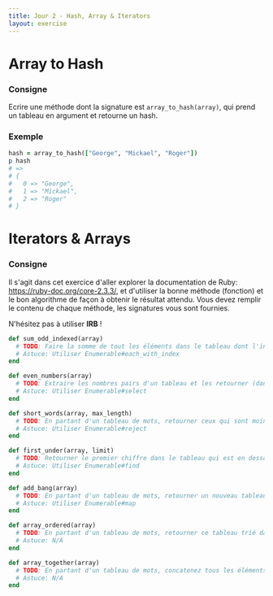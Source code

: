 ```yaml
---
title: Jour 2 - Hash, Array & Iterators
layout: exercise
---
```


# Array to Hash

### Consigne

Ecrire une méthode dont la signature est `array_to_hash(array)`, qui prend un tableau en argument et retourne un hash.

### Exemple 

```ruby
hash = array_to_hash(["George", "Mickael", "Roger"])
p hash 
# => 
# { 
#   0 => "George",
#   1 => "Mickael",
#   2 => "Roger"
# }
```

# Iterators & Arrays

### Consigne 

Il s'agit dans cet exercice d'aller explorer la documentation de Ruby: https://ruby-doc.org/core-2.3.3/, et d'utiliser la bonne méthode (fonction) et le bon algorithme de façon à obtenir le résultat attendu. Vous devez remplir le contenu de chaque méthode, les signatures vous sont fournies.

N'hésitez pas à utiliser **IRB** !

```ruby
def sum_odd_indexed(array)
  # TODO: Faire la somme de tout les éléments dans le tableau dont l'index est un nombre impair
  # Astuce: Utiliser Enumerable#each_with_index
end

def even_numbers(array)
  # TODO: Extraire les nombres pairs d'un tableau et les retourner (dans un tableau aussi)
  # Astuce: Utiliser Enumerable#select
end

def short_words(array, max_length)
  # TODO: En partant d'un tableau de mots, retourner ceux qui sont moins long que `max_length`
  # Astuce: Utiliser Enumerable#reject
end

def first_under(array, limit)
  # TODO: Retourner le premier chiffre dans le tableau qui est en dessous de la `limit` 
  # Astuce: Utiliser Enumerable#find
end

def add_bang(array)
  # TODO: En partant d'un tableau de mots, retourner un nouveau tableau avec un `!` à la fin de chaque mot.
  # Astuce: Utiliser Enumerable#map
end

def array_ordered(array)
  # TODO: En partant d'un tableau de mots, retourner ce tableau trié dans l'ordre alphabétique
  # Astuce: N/A
end

def array_together(array)
  # TODO: En partant d'un tableau de mots, concatenez tous les éléments du tableau en une chaîne de caractère, chaque élément séparé par une `,`.
  # Astuce: N/A
end

```
